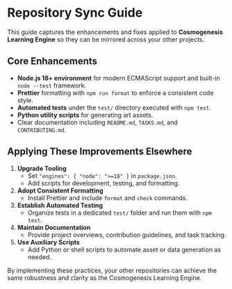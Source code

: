 # Repository Sync Guide

This guide captures the enhancements and fixes applied to **Cosmogenesis Learning Engine** so they can be mirrored across your other projects.

## Core Enhancements

- **Node.js 18+ environment** for modern ECMAScript support and built-in `node --test` framework.
- **Prettier** formatting with `npm run format` to enforce a consistent code style.
- **Automated tests** under the `test/` directory executed with `npm test`.
- **Python utility scripts** for generating art assets.
- Clear documentation including `README.md`, `TASKS.md`, and `CONTRIBUTING.md`.

## Applying These Improvements Elsewhere

1. **Upgrade Tooling**
   - Set `"engines": { "node": ">=18" }` in `package.json`.
   - Add scripts for development, testing, and formatting.
2. **Adopt Consistent Formatting**
   - Install Prettier and include `format` and `check` commands.
3. **Establish Automated Testing**
   - Organize tests in a dedicated `test/` folder and run them with `npm test`.
4. **Maintain Documentation**
   - Provide project overviews, contribution guidelines, and task tracking.
5. **Use Auxiliary Scripts**
   - Add Python or shell scripts to automate asset or data generation as needed.

By implementing these practices, your other repositories can achieve the same robustness and clarity as the Cosmogenesis Learning Engine.

